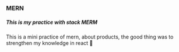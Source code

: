 ### MERN
##### This is my practice with stack MERM </br>
This is a mini practice of mern, about products, the good thing was to strengthen my knowledge in react 👻